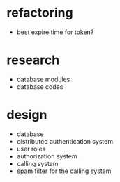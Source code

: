 # refactoring

- best expire time for token?

# research

- database modules
- database codes

# design

- database
- distributed authentication system
- user roles
- authorization system
- calling system
- spam filter for the calling system
